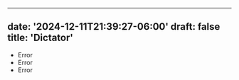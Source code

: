 
---
date: '2024-12-11T21:39:27-06:00'
draft: false
title: 'Dictator'
---



* Error
* Error
* Error